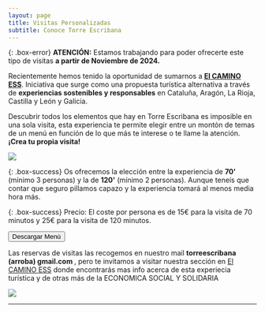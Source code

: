 ```yaml
---
layout: page
title: Visitas Personalizadas
subtitle: Conoce Torre Escribana
---
```



{: .box-error}
**ATENCIÓN:** Estamos trabajando para poder ofrecerte este tipo de visitas **a partir de Noviembre de 2024.**


<p>Recientemente hemos tenido la oportunidad de sumarnos a <a href="https://elcaminoess.com//" target="_blank"><strong>El CAMINO ESS</strong></a>. Iniciativa que surge como una propuesta turística alternativa a través de <b>experiencias sostenibles y responsables</b> en Cataluña, Aragón, La Rioja, Castilla y León y Galicia.</p> 


Descubrir todos los elementos que hay en <span class="letralogo"> Torre Escribana</span> es imposible en una sola visita, esta experiencia te permite elegir entre un montón de temas de un menú en función de lo que más te interese o te llame la atención. **¡Crea tu propia visita!**

<img class=img1 src="../assets/img/visitas/menu.jpg"/>
<br>

{: .box-success}
Os ofrecemos la elección entre la experiencia de **70'** (mínimo 3 personas) y la de **120'** (mínimo 2 personas). Aunque teneís que contar que seguro pillamos capazo y la experiencia tomará al menos media hora más.

{: .box-success}
Precio: El coste por persona es de 15€ para la visita de 70 minutos y 25€ para la visita de 120 minutos.

<a href="../assets/img/visitas/menu.jpg" download="menu-torre-escribana.jpg"><button class="letralogo">Descargar Menú</button></a>

<p>Las reservas de visitas las recogemos en nuestro mail <strong> torreescribana (arroba) gmail.com </strong>, pero te invitamos a visitar nuestra sección en <a href="https://elcaminoess.com/itinerario/permacultureando-a-tu-aire//" target="_blank">El CAMINO ESS</a> donde encontrarás mas info acerca de esta experiecia turística y de otras más de la ECONOMICA SOCIAL Y SOLIDARIA</p> 

<img class=img1 src="../assets/img/proyecto/nuevas/olivo2.jpg"/>
<br>

<hr>



